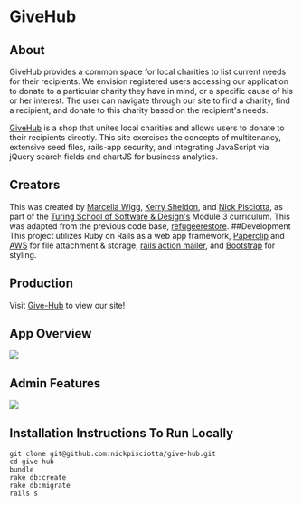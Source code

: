 # GiveHub

## About

GiveHub provides a common space for local charities to list current needs for their recipients.  We envision registered users accessing our application to donate to a particular charity they have in mind, or a specific cause of his or her interest. The user can navigate through our site to find a charity, find a recipient, and donate to this charity based on the recipient's needs.

[GiveHub](http://give-hub.herokuapp.com/) is a shop that unites local charities and allows users to donate to their recipients directly.  This site exercises the concepts of multitenancy, extensive seed files, rails-app security, and integrating JavaScript via jQuery search fields and chartJS for business analytics.

## Creators

This was created by [Marcella Wigg](https://github.com/marcellawigg), [Kerry Sheldon](https://github.com/kjs222), and [Nick Pisciotta](https://github.com/nickpisciotta), as part of the [Turing School of Software & Design's](https://www.turing.io/) Module 3 curriculum. This was adapted from the previous code base, [refugeerestore](https://github.com/robbiejaeger/little_shop).
##Development
This project utilizes Ruby on Rails as a web app framework, [Paperclip](https://github.com/thoughtbot/paperclip) and [AWS](https://aws.amazon.com/s3/) for file attachment & storage, [rails action mailer](http://guides.rubyonrails.org/action_mailer_basics.html), and [Bootstrap](http://getbootstrap.com/) for styling.

##  Production
Visit [Give-Hub](http://give-hub.herokuapp.com/) to view our site!

## App Overview
![](http://g.recordit.co/gCuNqW6zUK.gif)

## Admin Features

![](http://g.recordit.co/ZIfaERg5wu.gif)

## Installation Instructions To Run Locally
```
git clone git@github.com:nickpisciotta/give-hub.git
cd give-hub
bundle
rake db:create
rake db:migrate
rails s
```
